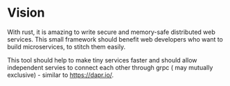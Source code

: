 # Vision

With rust, it is amazing to write secure and memory-safe distributed web services. 
This small framework should benefit web developers who want to build microservices, to stitch them easily. 

This tool should help to make tiny services faster and should allow independent servies to connect each other through grpc ( may mutually exclusive) - similar to https://dapr.io/.

